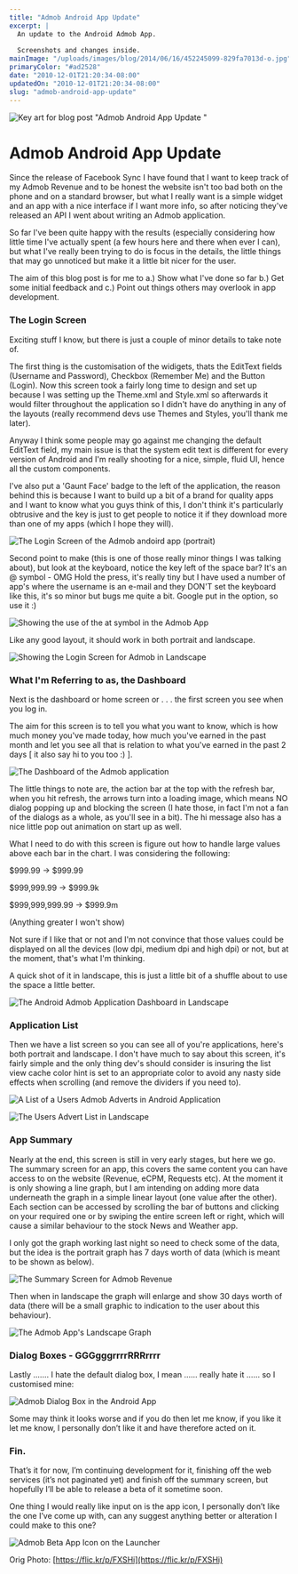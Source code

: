 ```yaml
---
title: "Admob Android App Update"
excerpt: |
  An update to the Android Admob App.
  
  Screenshots and changes inside.
mainImage: "/uploads/images/blog/2014/06/16/452245099-829fa7013d-o.jpg"
primaryColor: "#ad2528"
date: "2010-12-01T21:20:34-08:00"
updatedOn: "2010-12-01T21:20:34-08:00"
slug: "admob-android-app-update"
---
```

![Key art for blog post "Admob Android App Update "](/uploads/images/blog/2014/06/16/452245099-829fa7013d-o.jpg)

# Admob Android App Update 

Since the release of Facebook Sync I have found that I want to keep track of my Admob Revenue and to be honest the website isn't too bad both on the phone and on a standard browser, but what I really want is a simple widget and an app with a nice interface if I want more info, so after noticing they've released an API I went about writing an Admob application.

So far I've been quite happy with the results (especially considering how little time I've actually spent (a few hours here and there when ever I can), but what I've really been trying to do is focus in the details, the little things that may go unnoticed but make it a little bit nicer for the user.

The aim of this blog post is for me to a.) Show what I've done so far b.) Get some initial feedback and c.) Point out things others may overlook in app development. 

### The Login Screen

Exciting stuff I know, but there is just a couple of minor details to take note of.

The first thing is the customisation of the widigets, thats the EditText fields (Username and Password), Checkbox (Remember Me) and the Button (Login). Now this screen took a fairly long time to design and set up because I was setting up the Theme.xml and Style.xml so afterwards it would filter throughout the application so I didn't have do anything in any of the layouts (really recommend devs use Themes and Styles, you'll thank me later). 

Anyway I think some people may go against me changing the default EditText field, my main issue is that the system edit text is different for every version of Android and I'm really shooting for a nice, simple, fluid UI, hence all the custom components.

I've also put a 'Gaunt Face' badge to the left of the application, the reason behind this is because I want to build up a bit of a brand for quality apps and I want to know what you guys think of this, I don't think it's particularly obtrusive and the key is just to get people to notice it if they download more than one of my apps (which I hope they will). 

![The Login Screen of the Admob andoird app (portrait)](/uploads/images/blog/2010/11/Login-Screen-Portrait.png)

Second point to make (this is one of those really minor things I was talking about), but look at the keyboard, notice the key left of the space bar? It's an @ symbol - OMG Hold the press, it's really tiny but I have used a number of app's where the username is an e-mail and they DON'T set the keyboard like this, it's so minor but bugs me quite a bit. Google put in the option, so use it :) 

![Showing the use of the at symbol in the Admob App](/uploads/images/blog/2010/11/Login-Keyboard-at-Symbol.png)

Like any good layout, it should work in both portrait and landscape. 

![Showing the Login Screen for Admob in Landscape](/uploads/images/blog/2010/12/Login-Screen-Landscape-e1291235473541.png)

### What I'm Referring to as, the Dashboard

Next is the dashboard or home screen or . . . the first screen you see when you log in.

The aim for this screen is to tell you what you want to know, which is how much money you've made today, how much you've earned in the past month and let you see all that is relation to what you've earned in the past 2 days [ it also say hi to you too :) ]. 

![The Dashboard of the Admob application](/uploads/images/blog/2010/12/Dashboard-Portrait.png)

The little things to note are, the action bar at the top with the refresh bar, when you hit refresh, the arrows turn into a loading image, which means NO dialog popping up and blocking the screen (I hate those, in fact I'm not a fan of the dialogs as a whole, as you'll see in a bit). The hi message also has a nice little pop out animation on start up as well.

What I need to do with this screen is figure out how to handle large values above each bar in the chart. I was considering the following: 

$999.99 -> $999.99 

$999,999.99 -> $999.9k 

$999,999,999.99 -> $999.9m 

(Anything greater I won't show) 

Not sure if I like that or not and I'm not convince that those values could be displayed on all the devices (low dpi, medium dpi and high dpi) or not, but at the moment, that's what I'm thinking. 

A quick shot of it in landscape, this is just a little bit of a shuffle about to use the space a little better. 

![The Android Admob Application Dashboard in Landscape](/uploads/images/blog/2010/12/Dashboard-Landscape-e1291236292870.png)

### Application List

Then we have a list screen so you can see all of you're applications, here's both portrait and landscape. I don't have much to say about this screen, it's fairly simple and the only thing dev's should consider is insuring the list view cache color hint is set to an appropriate color to avoid any nasty side effects when scrolling (and remove the dividers if you need to). 

![A List of a Users Admob Adverts in Android Application](/uploads/images/blog/2010/12/Apps-List-Portrait.png)

![The Users Advert List in Landscape](/uploads/images/blog/2010/12/Apps-List-Landscape-e1291236636346.png)

### App Summary

Nearly at the end, this screen is still in very early stages, but here we go. The summary screen for an app, this covers the same content you can have access to on the website (Revenue, eCPM, Requests etc). At the moment it is only showing a line graph, but I am intending on adding more data underneath the graph in a simple linear layout (one value after the other). Each section can be accessed by scrolling the bar of buttons and clicking on your required one or by swiping the entire screen left or right, which will cause a similar behaviour to the stock News and Weather app. 

I only got the graph working last night so need to check some of the data, but the idea is the portrait graph has 7 days worth of data (which is meant to be shown as below). 

![The Summary Screen for Admob Revenue](/uploads/images/blog/2010/12/Summary-View-Landscape.png)

Then when in landscape the graph will enlarge and show 30 days worth of data (there will be a small graphic to indication to the user about this behaviour). 

![The Admob App's Landscape Graph](/uploads/images/blog/2010/12/Summary-View-Landscape1.png)

### Dialog Boxes - GGGgggrrrrRRRrrrr

Lastly ....... I hate the default dialog box, I mean ...... really hate it ...... so I customised mine: 

![Admob Dialog Box in the Android App](/uploads/images/blog/2010/12/Dialog-Box.png)

Some may think it looks worse and if you do then let me know, if you like it let me know, I personally don’t like it and have therefore acted on it.

### Fin.

That’s it for now, I’m continuing development for it, finishing off the web services (it’s not paginated yet) and finish off the summary screen, but hopefully I’ll be able to release a beta of it sometime soon.

One thing I would really like input on is the app icon, I personally don’t like the one I’ve come up with, can any suggest anything better or alteration I could make to this one?

![Admob Beta App Icon on the Launcher](/uploads/images/blog/2010/12/App-Icon.png)

Orig Photo: [https://flic.kr/p/FXSHi](https://flic.kr/p/FXSHi)